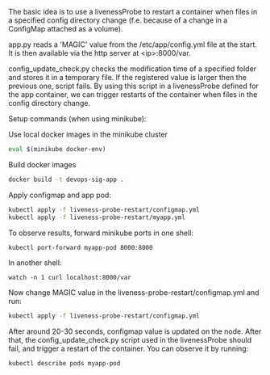The basic idea is to use a livenessProbe to restart a container when files in a specified config 
directory change (f.e. because of a change in a ConfigMap attached as a volume).

app.py reads a 'MAGIC' value from the /etc/app/config.yml file at the start. It is then available via the http server at \<ip>:8000/var.

config_update_check.py checks the modification time of a specified folder and stores it in a temporary file.
If the registered value is larger then the previous one, script fails. By using this script in a
livenessProbe defined for the app container, we can trigger restarts of the container when files in
the config directory change.


Setup commands (when using minikube):

Use local docker images in the minikube cluster
```bash
eval $(minikube docker-env) 
```

Build docker images
```bash
docker build -t devops-sig-app .
```

Apply configmap and app pod:
```bash
kubectl apply -f liveness-probe-restart/configmap.yml  
kubectl apply -f liveness-probe-restart/myapp.yml
```

To observe results, forward minikube ports in one shell:
```bash
kubectl port-forward myapp-pod 8000:8000 
```

In another shell:
```
watch -n 1 curl localhost:8000/var
```

Now change MAGIC value in the liveness-probe-restart/configmap.yml and run:
```bash
kubectl apply -f liveness-probe-restart/configmap.yml  
```

After around 20-30 seconds, configmap value is updated on the node.
After that, the config_update_check.py script used in the livenessProbe should fail, and trigger
a restart of the container. You can observe it by running:
```bash
kubectl describe pods myapp-pod
```



